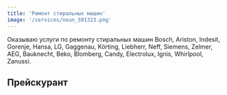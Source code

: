 ```yaml
---
title: 'Ремонт стиральных машин'
image: '/services/noun_591323.png'
---
```


Оказываю услуги по ремонту стиральных машин Bosch, Ariston, Indesit,  Gorenje, Hansa, LG, Gaggenau, Körting, Liebherr, Neff, Siemens, Zelmer, AEG, Bauknecht, Beko, Blomberg, Candy, Electrolux, Ignis, Whirlpool, Zanussi.

## Прейскурант



